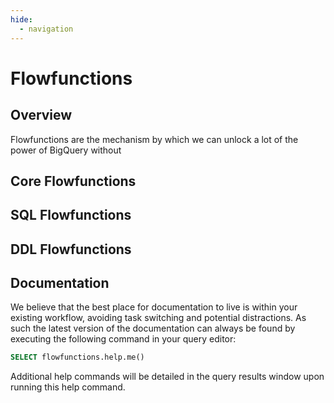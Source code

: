 ```yaml
---
hide:
  - navigation
---
```


# Flowfunctions

## Overview
Flowfunctions are the mechanism by which we can unlock a lot of the power of BigQuery without




## Core Flowfunctions


## SQL Flowfunctions


## DDL Flowfunctions



## Documentation
We believe that the best place for documentation to live is within your existing workflow, avoiding task switching and potential distractions.  As such the latest version of the documentation can always be found by executing the following command in your query editor:

```sql
SELECT flowfunctions.help.me()
```

Additional help commands will be detailed in the query results window upon running this help command.